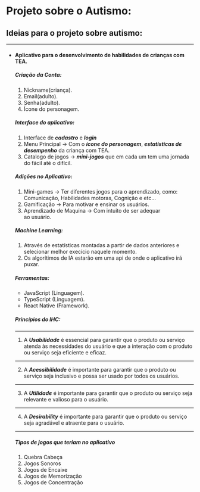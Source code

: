 
# Projeto sobre o Autismo:

## Ideias para o projeto sobre autismo:
--- 
- #### Aplicativo para o desenvolvimento de habilidades de crianças com TEA.

    ##### Criação da Conta:
    1. Nickname(criança).
    2. Email(adulto).
    3. Senha(adulto).
    4. Ícone do personagem.
    
    ##### Interface do aplicativo:
    1. Interface de ***cadastro*** e ***login***
    2. Menu Principal → Com o ***ícone do personagem***, ***estatísticas de desempenho*** da criança com TEA.
    3. Catalogo de jogos → ***mini-jogos*** que em cada um tem uma jornada do fácil até o difícil.
     
    ##### Adições no Aplicativo:
    1. Mini-games → Ter diferentes jogos para o aprendizado, como: Comunicação, Habilidades motoras, Cognição e etc... 
    2. Gamificação → Para motivar e ensinar os usuários.
    3. Aprendizado de Maquina → Com intuito de ser adequar <br>  ao usuário.
    
    ##### Machine Learning:
    1. Através de estatísticas montadas a partir de dados anteriores e selecionar melhor execício naquele momento.
    2. Os algorítimos de IA estarão em uma api de onde o aplicativo irá puxar.

    ##### Ferramentas:
    - JavaScript (Linguagem).
    - TypeScript (Linguagem).
    - React Native (Framework).

    ##### Princípios do IHC:
    ---
    1. A ***Usabilidade*** é essencial para garantir que o produto 
    ou serviço atenda às necessidades do usuário e que a 
    interação com o produto ou serviço seja eficiente e 
    eficaz.  
    ---
    2. A ***Acessibilidade*** é importante para garantir que o 
    produto ou serviço seja inclusivo e possa ser usado por 
    todos os usuários.
    ---
    3. A ***Utilidade*** é importante para garantir que o 
    produto ou serviço seja relevante e valioso 
    para o usuário. 
    ---
    4. A ***Desirability*** é importante para garantir que o 
    produto ou serviço seja agradável e atraente 
    para o usuário.
    ----

    ##### Tipos de jogos que teriam no aplicativo
    1. Quebra Cabeça
    2. Jogos Sonoros
    3. Jogos de Encaixe
    4. Jogos de Memorização
    5. Jogos de Concentração
